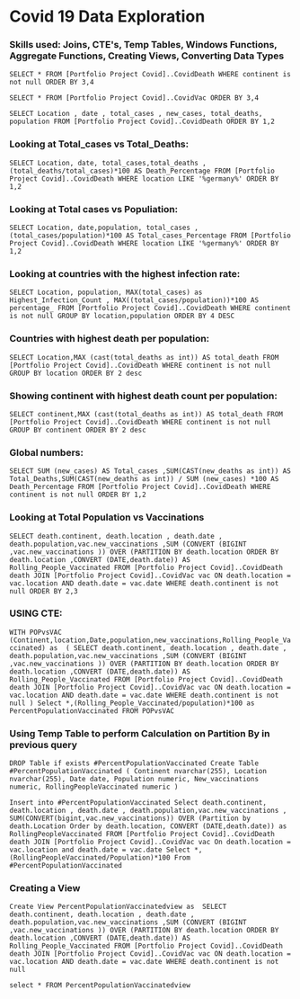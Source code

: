 

# Covid 19 Data Exploration 
### Skills used: Joins, CTE's, Temp Tables, Windows Functions, Aggregate Functions, Creating Views, Converting Data Types



`SELECT *
FROM [Portfolio Project Covid]..CovidDeath
WHERE continent is not null
ORDER BY 3,4`


`SELECT *
FROM [Portfolio Project Covid]..CovidVac
ORDER BY 3,4`




`SELECT Location , date , total_cases , new_cases, total_deaths, population
FROM [Portfolio Project Covid]..CovidDeath
ORDER BY 1,2`


### Looking at Total_cases vs Total_Deaths:
`SELECT Location, date, total_cases,total_deaths , (total_deaths/total_cases)*100 AS Death_Percentage
FROM [Portfolio Project Covid]..CovidDeath
WHERE location LIKE '%germany%'
ORDER BY 1,2`

### Looking at Total cases vs Populiation:

`SELECT Location, date,population, total_cases , (total_cases/population)*100 AS Total_cases_Percentage
FROM [Portfolio Project Covid]..CovidDeath
WHERE location LIKE '%germany%'
ORDER BY 1,2`

### Looking at countries with the highest infection rate:
`SELECT Location, population, MAX(total_cases) as Highest_Infection_Count , MAX((total_cases/population))*100 AS percentage_
FROM [Portfolio Project Covid]..CovidDeath
WHERE continent is not null
GROUP BY location,population
ORDER BY 4 DESC`


### Countries with highest death per population:
`SELECT Location,MAX (cast(total_deaths as int)) AS total_death
FROM [Portfolio Project Covid]..CovidDeath
WHERE continent is not null
GROUP BY location
ORDER BY 2 desc`


### Showing continent with highest death count per population:
`SELECT continent,MAX (cast(total_deaths as int)) AS total_death
FROM [Portfolio Project Covid]..CovidDeath
WHERE continent is not null
GROUP BY continent
ORDER BY 2 desc`

### Global numbers:
`SELECT SUM (new_cases) AS Total_cases ,SUM(CAST(new_deaths as int)) AS Total_Deaths,SUM(CAST(new_deaths as int)) / SUM (new_cases) *100 AS Death_Percentage
FROM [Portfolio Project Covid]..CovidDeath
WHERE continent is not null
ORDER BY 1,2`



### Looking at Total Population vs Vaccinations

`SELECT death.continent, death.location , death.date , death.population,vac.new_vaccinations
,SUM (CONVERT (BIGINT ,vac.new_vaccinations )) OVER (PARTITION BY death.location ORDER BY death.location ,CONVERT (DATE,death.date)) AS Rolling_People_Vaccinated
FROM [Portfolio Project Covid]..CovidDeath death
JOIN [Portfolio Project Covid]..CovidVac vac
	ON death.location = vac.location
	AND death.date = vac.date
WHERE death.continent is not null
ORDER BY 2,3`


### USING CTE:
`WITH POPvsVAC (Continent,location,Date,population,new_vaccinations,Rolling_People_Vaccinated)
as 
(
SELECT death.continent, death.location , death.date , death.population,vac.new_vaccinations
,SUM (CONVERT (BIGINT ,vac.new_vaccinations )) OVER (PARTITION BY death.location ORDER BY death.location ,CONVERT (DATE,death.date)) AS Rolling_People_Vaccinated
FROM [Portfolio Project Covid]..CovidDeath death
JOIN [Portfolio Project Covid]..CovidVac vac
	ON death.location = vac.location
	AND death.date = vac.date
WHERE death.continent is not null
)
Select *,(Rolling_People_Vaccinated/population)*100 as PercentPopulationVaccinated
FROM POPvsVAC`



### Using Temp Table to perform Calculation on Partition By in previous query

`DROP Table if exists #PercentPopulationVaccinated
Create Table #PercentPopulationVaccinated
(
Continent nvarchar(255),
Location nvarchar(255),
Date date,
Population numeric,
New_vaccinations numeric,
RollingPeopleVaccinated numeric
)`

`Insert into #PercentPopulationVaccinated
Select death.continent, death.location , death.date , death.population,vac.new_vaccinations
, SUM(CONVERT(bigint,vac.new_vaccinations)) OVER (Partition by death.Location Order by death.location, CONVERT (DATE,death.date)) as RollingPeopleVaccinated
FROM [Portfolio Project Covid]..CovidDeath death
JOIN [Portfolio Project Covid]..CovidVac vac
	On death.location = vac.location
	and death.date = vac.date
Select *, (RollingPeopleVaccinated/Population)*100
From #PercentPopulationVaccinated`



### Creating a View

`Create View PercentPopulationVaccinatedview as 
SELECT death.continent, death.location , death.date , death.population,vac.new_vaccinations
,SUM (CONVERT (BIGINT ,vac.new_vaccinations )) OVER (PARTITION BY death.location ORDER BY death.location ,CONVERT (DATE,death.date)) AS Rolling_People_Vaccinated
FROM [Portfolio Project Covid]..CovidDeath death
JOIN [Portfolio Project Covid]..CovidVac vac
	ON death.location = vac.location
	AND death.date = vac.date
WHERE death.continent is not null`

`select *
FROM PercentPopulationVaccinatedview`
